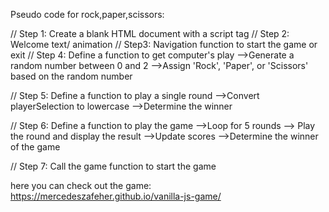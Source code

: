 Pseudo code for rock,paper,scissors:

// Step 1: Create a blank HTML document with a script tag
// Step 2: Welcome text/ animation
// Step3:  Navigation function to start the game or exit
// Step 4: Define a function to get computer's play
		—>Generate a random number between 0 and 2
		—>Assign 'Rock', 'Paper', or 'Scissors' based on the random number

// Step 5: Define a function to play a single round
		—>Convert playerSelection to lowercase
		—>Determine the winner

// Step 6: Define a function to play the game
		—>Loop for 5 rounds
		—> Play the round and display the result
		—>Update scores
		—>Determine the winner of the game

// Step 7: Call the game function to start the game

here you can check out the game: https://mercedeszafeher.github.io/vanilla-js-game/
